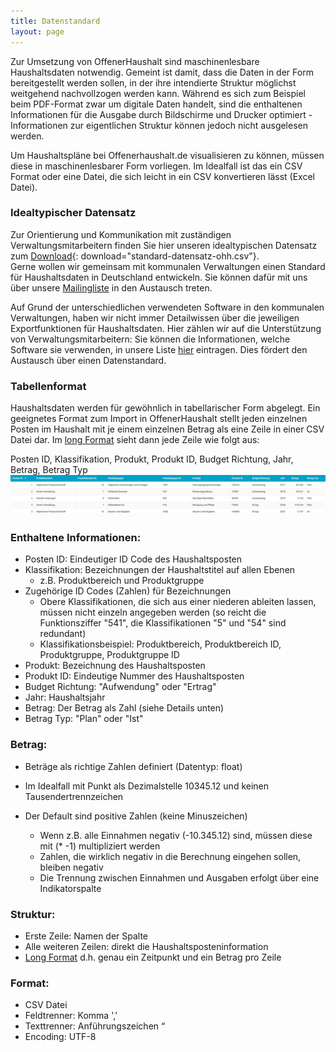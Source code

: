 ```yaml
---
title: Datenstandard
layout: page
---
```

Zur Umsetzung von OffenerHaushalt sind maschinenlesbare Haushaltsdaten notwendig. Gemeint ist damit, dass die Daten in der Form bereitgestellt werden sollen, in der ihre intendierte Struktur möglichst weitgehend nachvollzogen werden kann. Während es sich zum Beispiel beim PDF-Format zwar um digitale Daten handelt, sind die enthaltenen Informationen für die Ausgabe durch Bildschirme und Drucker optimiert - Informationen zur eigentlichen Struktur können jedoch nicht ausgelesen werden.

Um Haushaltspläne bei Offenerhaushalt.de visualisieren zu können, müssen diese in maschinenlesbarer Form vorliegen. Im Idealfall ist das ein CSV Format oder eine Datei, die sich leicht in ein CSV konvertieren lässt (Excel Datei).

### Idealtypischer Datensatz

Zur Orientierung und Kommunikation mit zuständigen Verwaltungsmitarbeitern finden Sie hier unseren idealtypischen Datensatz zum [Download](https://rawgit.com/okfde/offenerhaushalt.de/gh-pages/_haushalte-data/standard-datensatz-ohh.csv){: download="standard-datensatz-ohh.csv"}.  
Gerne wollen wir gemeinsam mit kommunalen Verwaltungen einen Standard für Haushaltsdaten in Deutschland entwickeln. Sie können dafür mit uns über unsere [Mailingliste](https://lists.okfn.org/mailman/listinfo/offener-haushalt) in den Austausch treten.

Auf Grund der unterschiedlichen verwendeten Software in den kommunalen Verwaltungen, haben wir nicht immer Detailwissen über die jeweiligen Exportfunktionen für Haushaltsdaten. Hier zählen wir auf die Unterstützung von Verwaltungsmitarbeitern: Sie können die Informationen, welche Software sie verwenden, in unsere Liste [hier](https://docs.google.com/spreadsheets/d/12UHEsLjLCMakLiM7Ruj3AJZzRrn70L_32IZu8z29amo/edit#gid=0) eintragen. Dies fördert
den Austausch über einen Datenstandard.

### Tabellenformat

Haushaltsdaten werden für gewöhnlich in tabellarischer Form abgelegt.
Ein geeignetes Format zum Import in OffenerHaushalt stellt jeden einzelnen Posten im Haushalt mit je einem einzelnen Betrag als eine Zeile in einer CSV Datei dar. Im [long Format](https://de.wikipedia.org/wiki/Wide-Format_und_Long-Format) sieht dann jede Zeile wie folgt aus:

Posten ID, Klassifikation, Produkt, Produkt ID, Budget Richtung, Jahr, Betrag, Betrag Typ
![Bild Datenstandard](https://github.com/okfde/offenerhaushalt.de/blob/gh-pages/static/img/example_table.png)

### Enthaltene Informationen:
* Posten ID: Eindeutiger ID Code des Haushaltsposten
* Klassifikation: Bezeichnungen der Haushaltstitel auf allen Ebenen
  * z.B. Produktbereich und Produktgruppe
* Zugehörige ID Codes (Zahlen) für Bezeichnungen
  * Obere Klassifikationen, die sich aus einer niederen ableiten lassen, müssen nicht einzeln angegeben werden (so reicht die Funktionsziffer "541", die Klassifikationen "5" und "54" sind redundant)
  * Klassifikationsbeispiel: Produktbereich, Produktbereich ID, Produktgruppe, Produktgruppe ID
* Produkt: Bezeichnung des Haushaltsposten
* Produkt ID: Eindeutige Nummer des Haushaltsposten
* Budget Richtung: "Aufwendung" oder "Ertrag"
* Jahr: Haushaltsjahr
* Betrag: Der Betrag als Zahl (siehe Details unten)
* Betrag Typ: "Plan" oder "Ist"

### Betrag:
* Beträge als richtige Zahlen definiert (Datentyp: float)
* Im Idealfall mit Punkt als Dezimalstelle 10345.12 und keinen Tausendertrennzeichen
* Der Default sind positive Zahlen (keine Minuszeichen)

  * Wenn z.B. alle Einnahmen negativ (-10.345.12) sind, müssen diese mit (* -1) multipliziert werden
  * Zahlen, die wirklich negativ in die Berechnung eingehen sollen, bleiben negativ
  * Die Trennung zwischen Einnahmen und Ausgaben erfolgt über eine Indikatorspalte

### Struktur:
* Erste Zeile: Namen der Spalte
* Alle weiteren Zeilen: direkt die Haushaltsposteninformation
* [Long Format](https://de.wikipedia.org/wiki/Wide-Format_und_Long-Format) d.h. genau ein Zeitpunkt und ein Betrag pro Zeile

### Format:
* CSV Datei
* Feldtrenner: Komma ','
* Texttrenner: Anführungszeichen “
* Encoding: UTF-8
